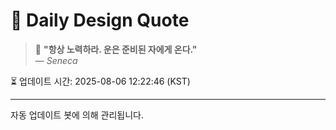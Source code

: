 
# 📘 Daily Design Quote

> 💬 **"항상 노력하라. 운은 준비된 자에게 온다."**  
> — *Seneca*

⏳ 업데이트 시간: 2025-08-06 12:22:46 (KST)

---

자동 업데이트 봇에 의해 관리됩니다.
